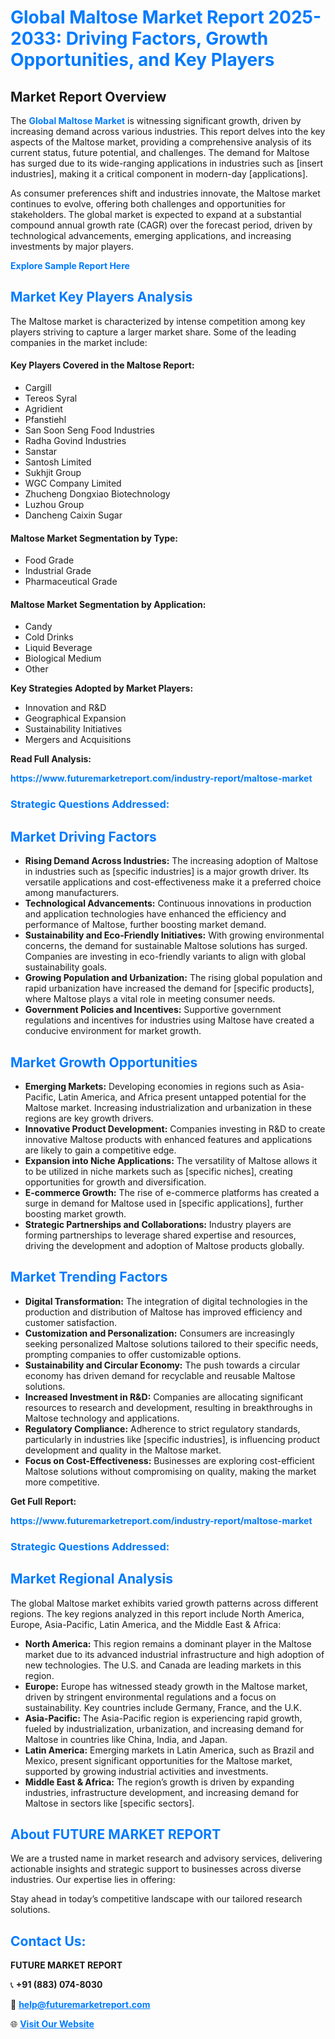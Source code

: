<h1 style="color: #007BFF;">Global Maltose Market Report 2025-2033: Driving Factors, Growth Opportunities, and Key Players</h1>

<section id="overview">
<h2>Market Report Overview</h2>
<p>The <a href="https://www.futuremarketreport.com/industry-report/maltose-market" style="color: #007BFF; text-decoration: none;"><strong>Global Maltose Market</strong></a> is witnessing significant growth, driven by increasing demand across various industries. This report delves into the key aspects of the Maltose market, providing a comprehensive analysis of its current status, future potential, and challenges. The demand for Maltose has surged due to its wide-ranging applications in industries such as [insert industries], making it a critical component in modern-day [applications].</p>
<p>As consumer preferences shift and industries innovate, the Maltose market continues to evolve, offering both challenges and opportunities for stakeholders. The global market is expected to expand at a substantial compound annual growth rate (CAGR) over the forecast period, driven by technological advancements, emerging applications, and increasing investments by major players.</p>
</section>

<section id="overview">
<p><a href="https://www.futuremarketreport.com/request-sample/reportId=43854" style="color: #007BFF; text-decoration: none;"><strong>Explore Sample Report Here</strong></a></p>
</section>

<section id="key-players">
<h2 style="color: #007BFF;">Market Key Players Analysis</h2>
<p>The Maltose market is characterized by intense competition among key players striving to capture a larger market share. Some of the leading companies in the market include:</p>
<h4>Key Players Covered in the Maltose Report:</h4>
<ul><li>Cargill</li><li>Tereos Syral</li><li>Agridient</li><li>Pfanstiehl</li><li>San Soon Seng Food Industries</li><li>Radha Govind Industries</li><li>Sanstar</li><li>Santosh Limited</li><li>Sukhjit Group</li><li>WGC Company Limited</li><li>Zhucheng Dongxiao Biotechnology</li><li>Luzhou Group</li><li>Dancheng Caixin Sugar</li></ul>
<h4>Maltose Market Segmentation by Type:</h4>
<ul><li>Food Grade</li><li>Industrial Grade</li><li>Pharmaceutical Grade</li></ul>

<h4>Maltose Market Segmentation by Application:</h4>
<ul><li>Candy</li><li>Cold Drinks</li><li>Liquid Beverage</li><li>Biological Medium</li><li>Other</li></ul>
<p><strong>Key Strategies Adopted by Market Players:</strong></p>
<ul>
<li>Innovation and R&D</li>
<li>Geographical Expansion</li>
<li>Sustainability Initiatives</li>
<li>Mergers and Acquisitions</li>
</ul>
</section>

<section>
<p><strong>Read Full Analysis: </strong></p><a href="https://www.futuremarketreport.com/industry-report/maltose-market" style="color: #007BFF; text-decoration: none;"><strong>https://www.futuremarketreport.com/industry-report/maltose-market</strong></a>
<h3 style="color: #007BFF;">Strategic Questions Addressed:</h3>
</section>

<section id="driving-factors">
<h2 style="color: #007BFF;">Market Driving Factors</h2>
<ul>
<li><strong>Rising Demand Across Industries:</strong> The increasing adoption of Maltose in industries such as [specific industries] is a major growth driver. Its versatile applications and cost-effectiveness make it a preferred choice among manufacturers.</li>
<li><strong>Technological Advancements:</strong> Continuous innovations in production and application technologies have enhanced the efficiency and performance of Maltose, further boosting market demand.</li>
<li><strong>Sustainability and Eco-Friendly Initiatives:</strong> With growing environmental concerns, the demand for sustainable Maltose solutions has surged. Companies are investing in eco-friendly variants to align with global sustainability goals.</li>
<li><strong>Growing Population and Urbanization:</strong> The rising global population and rapid urbanization have increased the demand for [specific products], where Maltose plays a vital role in meeting consumer needs.</li>
<li><strong>Government Policies and Incentives:</strong> Supportive government regulations and incentives for industries using Maltose have created a conducive environment for market growth.</li>
</ul>
</section>

<section id="growth-opportunities">
<h2 style="color: #007BFF;">Market Growth Opportunities</h2>
<ul>
<li><strong>Emerging Markets:</strong> Developing economies in regions such as Asia-Pacific, Latin America, and Africa present untapped potential for the Maltose market. Increasing industrialization and urbanization in these regions are key growth drivers.</li>
<li><strong>Innovative Product Development:</strong> Companies investing in R&D to create innovative Maltose products with enhanced features and applications are likely to gain a competitive edge.</li>
<li><strong>Expansion into Niche Applications:</strong> The versatility of Maltose allows it to be utilized in niche markets such as [specific niches], creating opportunities for growth and diversification.</li>
<li><strong>E-commerce Growth:</strong> The rise of e-commerce platforms has created a surge in demand for Maltose used in [specific applications], further boosting market growth.</li>
<li><strong>Strategic Partnerships and Collaborations:</strong> Industry players are forming partnerships to leverage shared expertise and resources, driving the development and adoption of Maltose products globally.</li>
</ul>
</section>

<section id="trending-factors">
<h2 style="color: #007BFF;">Market Trending Factors</h2>
<ul>
<li><strong>Digital Transformation:</strong> The integration of digital technologies in the production and distribution of Maltose has improved efficiency and customer satisfaction.</li>
<li><strong>Customization and Personalization:</strong> Consumers are increasingly seeking personalized Maltose solutions tailored to their specific needs, prompting companies to offer customizable options.</li>
<li><strong>Sustainability and Circular Economy:</strong> The push towards a circular economy has driven demand for recyclable and reusable Maltose solutions.</li>
<li><strong>Increased Investment in R&D:</strong> Companies are allocating significant resources to research and development, resulting in breakthroughs in Maltose technology and applications.</li>
<li><strong>Regulatory Compliance:</strong> Adherence to strict regulatory standards, particularly in industries like [specific industries], is influencing product development and quality in the Maltose market.</li>
<li><strong>Focus on Cost-Effectiveness:</strong> Businesses are exploring cost-efficient Maltose solutions without compromising on quality, making the market more competitive.</li>
</ul>
</section>

<section>
<p><strong>Get Full Report: </strong></p><a href="https://www.futuremarketreport.com/industry-report/maltose-market" style="color: #007BFF; text-decoration: none;"><strong>https://www.futuremarketreport.com/industry-report/maltose-market</strong></a>
<h3 style="color: #007BFF;">Strategic Questions Addressed:</h3>
</section>


<section id="regional-analysis">
<h2 style="color: #007BFF;">Market Regional Analysis</h2>
<p>The global Maltose market exhibits varied growth patterns across different regions. The key regions analyzed in this report include North America, Europe, Asia-Pacific, Latin America, and the Middle East & Africa:</p>
<ul>
<li><strong>North America:</strong> This region remains a dominant player in the Maltose market due to its advanced industrial infrastructure and high adoption of new technologies. The U.S. and Canada are leading markets in this region.</li>
<li><strong>Europe:</strong> Europe has witnessed steady growth in the Maltose market, driven by stringent environmental regulations and a focus on sustainability. Key countries include Germany, France, and the U.K.</li>
<li><strong>Asia-Pacific:</strong> The Asia-Pacific region is experiencing rapid growth, fueled by industrialization, urbanization, and increasing demand for Maltose in countries like China, India, and Japan.</li>
<li><strong>Latin America:</strong> Emerging markets in Latin America, such as Brazil and Mexico, present significant opportunities for the Maltose market, supported by growing industrial activities and investments.</li>
<li><strong>Middle East & Africa:</strong> The region’s growth is driven by expanding industries, infrastructure development, and increasing demand for Maltose in sectors like [specific sectors].</li>
</ul>
</section>

<footer>
<h2 style="color: #007BFF;">About FUTURE MARKET REPORT</h2>
<p>We are a trusted name in market research and advisory services, delivering actionable insights and strategic support to businesses across diverse industries. Our expertise lies in offering:</p>

<p>Stay ahead in today’s competitive landscape with our tailored research solutions.</p>

<h2 style="color: #007BFF;">Contact Us:</h2>
<p><strong>FUTURE MARKET REPORT</strong></p>
<p>📞 <strong>+91 (883) 074-8030</strong></p>
<p>📧 <strong><a href="mailto:help@futuremarketreport.com" style="color: #007BFF;">help@futuremarketreport.com</a></strong></p>
<p>🌐 <strong><a href="https://www.futuremarketreport.com/" style="color: #007BFF;">Visit Our Website</a></strong></p>
</footer>
